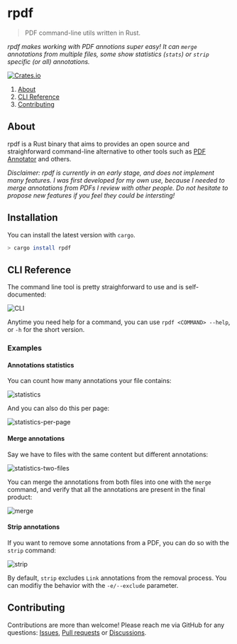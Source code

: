 # rpdf

> PDF command-line utils written in Rust.

*rpdf makes working with PDF annotions super easy! It can `merge` annotations from multiple files,
some show statistics (`stats`) or `strip` specific (or all) annotations.*

[![Crates.io](https://img.shields.io/crates/v/rpdf)](https://crates.io/crates/rpdf)

1. [About](#about)
2. [CLI Reference](#cli-reference)
3. [Contributing](#contributing)

## About

rpdf is a Rust binary that aims to provides an open source and straighforward command-line alternative to other
tools such as [PDF Annotator](https://www.pdfannotator.com/en/help/filescombine) and others.

*Disclaimer: rpdf is currently in an early stage, and does not implement many features.
I was first developed for my own use, because I needed to merge annotations from PDFs I review with other people.
Do not hesitate to propose new features if you feel they could be intersting!*

## Installation

You can install the latest version with `cargo`.

```bash
> cargo install rpdf
```

## CLI Reference

The command line tool is pretty straighforward to use and is self-documented:

![CLI](https://user-images.githubusercontent.com/27275099/235343778-01eceb0a-e138-4dbc-be0c-824a4ae01f06.png)

Anytime you need help for a command, you can use `rpdf <COMMAND> --help`, or `-h` for the short version.

### Examples

#### Annotations statistics

You can count how many annotations your file contains:

![statistics](https://user-images.githubusercontent.com/27275099/235343915-66d2206f-75d4-481a-9355-1be49aeedde6.png)

And you can also do this per page:

![statistics-per-page](https://user-images.githubusercontent.com/27275099/235344005-ab638e90-f619-4414-9b84-d23e25f7acf6.png)

#### Merge annotations

Say we have to files with the same content but different annotations:

![statistics-two-files](https://user-images.githubusercontent.com/27275099/235344066-2d06c7c6-a637-4ec6-b4ef-fde9e442afde.png)

You can merge the annotations from both files into one with the `merge` command,
and verify that all the annotations are present in the final product:

![merge](https://user-images.githubusercontent.com/27275099/235344220-d78a250b-35e1-47f8-919c-11e0dba4e62c.png)

#### Strip annotations

If you want to remove some annotations from a PDF, you can do so with the `strip` command:

![strip](https://user-images.githubusercontent.com/27275099/235351437-5846c8bf-cd1c-4f27-9f3a-04257251251b.png)


By default, `strip` excludes `Link` annotations from the removal process.
You can modifiy the behavior with the `-e/--exclude` parameter.

## Contributing

Contributions are more than welcome! Please reach me via GitHub for any questions:
[Issues](https://github.com/jeertmans/rpdf/issues),
[Pull requests](https://github.com/jeertmans/rpdf/pulls) or
[Discussions](https://github.com/jeertmans/rpdf/discussions).
